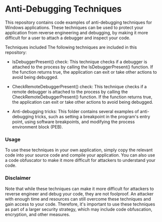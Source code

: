 # Anti-Debugging Techniques
This repository contains code examples of anti-debugging techniques for Windows applications. These techniques can be used to protect your application from reverse engineering and debugging, by making it more difficult for a user to attach a debugger and inspect your code.

Techniques included
The following techniques are included in this repository:

- IsDebuggerPresent() check: This technique checks if a debugger is attached to the process by calling the IsDebuggerPresent() function. If the function returns true, the application can exit or take other actions to avoid being debugged.

- CheckRemoteDebuggerPresent() check: This technique checks if a remote debugger is attached to the process by calling the CheckRemoteDebuggerPresent() function. If the function returns true, the application can exit or take other actions to avoid being debugged.

- Anti-debugging tricks: This folder contains several examples of anti-debugging tricks, such as setting a breakpoint in the program's entry point, using software breakpoints, and modifying the process environment block (PEB).

### Usage
To use these techniques in your own application, simply copy the relevant code into your source code and compile your application. You can also use a code obfuscator to make it more difficult for attackers to understand your code.

### Disclaimer
Note that while these techniques can make it more difficult for attackers to reverse engineer and debug your code, they are not foolproof. An attacker with enough time and resources can still overcome these techniques and gain access to your code. Therefore, it's important to use these techniques as part of a larger security strategy, which may include code obfuscation, encryption, and other measures.
